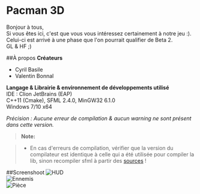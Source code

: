 Pacman 3D
===================


Bonjour à tous,  
Si vous êtes ici, c'est que vous vous intéressez certainement à notre jeu :).  
Celui-ci est arrivé à une phase que l'on pourrait qualifier de Beta 2.  
GL & HF ;)

##À propos
**Créateurs**
- Cyril Basile
- Valentin Bonnal

**Langage & Librairie & environnement de développements utilisé**  
IDE : Clion JetBrains (EAP)  
C++11 (Cmake), SFML 2.4.0, MinGW32 6.1.0  
Windows 7/10 x64  

*Précision : Aucune erreur de compilation & aucun warning ne sont présent dans cette version.*  

> **Note:**

> - En cas d'erreurs de compilation, vérifier que la version du compilateur est identique à celle qui a été utilisée pour compiler la lib, sinon recompiler sfml à partir des [sources](http://www.sfml-dev.org/download/sfml/2.4.0/index-fr.php) !

##Screenshoot
![HUD](https://github.com/provalinf/Pacman3D/blob/SFML/Pacman_2016-12-08_22-01-34.png)  
![Ennemis](https://github.com/provalinf/Pacman3D/blob/SFML/Pacman_2016-12-08_22-02-09.png)  
![Pièce](https://github.com/provalinf/Pacman3D/blob/SFML/Pacman_2016-12-08_22-02-54.jpg)
